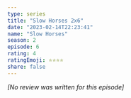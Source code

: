 ```yaml
---
type: series
title: "Slow Horses 2x6"
date: "2023-02-14T22:23:41"
name: "Slow Horses"
season: 2
episode: 6
rating: 4
ratingEmoji: ⭐️⭐️⭐️⭐️
share: false
---
```


_[No review was written for this episode]_
